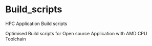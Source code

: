 # Build_scripts
HPC Application Build scripts 

Optimised Build scripts for Open source Application with AMD CPU Toolchain
